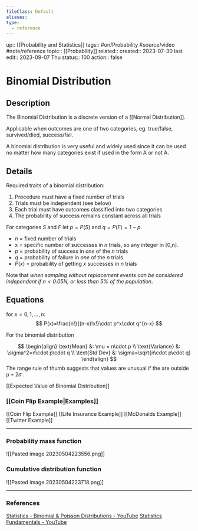 ```yaml
---
fileClass: Default
aliases: 
type:
  - reference
---
```

up:: [[Probability and Statistics]]
tags:: #on/Probability  #source/video #note/reference 
topic:: [[Probability]]
related:: 
created:: 2023-07-30
last edit:: 2023-09-07 Thu
status:: 100
action:: false

# Binomial Distribution

## Description

The Binomial Distribution is a discrete version of a [[Normal Distribution]].

Applicable when outcomes are one of two categories, eg. true/false, survived/died, success/fail.

A binomial distribution is very useful and widely used since it can be used no matter how many categories exist if used in the form A or not A.

## Details

Required traits of a binomial distribution:
1. Procedure must have a fixed number of trials
2. Trials must be independent (see below)
3. Each trial must have outcomes classified into two categories
4. The probability of success remains constant across all trials

For categories $S$ and $F$ let $p=P(S)$ and $q=P(F)=1-p$.
- $n$ = fixed number of trials
- x = specific number of successes in $n$ trials, so any integer in [0,n].
- $p$ = probability of success in _one_ of the $n$ trials
- $q$ = probability of failure in _one_ of the $n$ trials
- $P(x)$ = probability of getting $x$ successes in $n$ trials

Note that _when sampling without replacement events can be considered independent if $n\lt0.05N$, or less than 5% of the population_.

## Equations

for $x=0, 1, \dots, n$:
$$
P(x)=\frac{n!}{(n-x)!x!}\cdot p^x\cdot q^{n-x}
$$

For the binomial distribution

$$
\begin{align}
\text{Mean} &: \mu = n\cdot p \\
\text{Variance} &: \sigma^2=n\cdot p\cdot q \\
\text{Std Dev} &: \sigma=\sqrt{n\cdot p\cdot q}
\end{align}
$$
The range rule of thumb suggests that values are unusual if the are outside $\mu\pm 2\sigma$ .

[[Expected Value of Binomial Distribution]]

### [[Coin Flip Example|Examples]]

[[Coin Flip Example]]
[[Life Insurance Example]]
[[McDonalds Example]]
[[Twitter Example]]


---

### Probability mass function

![[Pasted image 20230504223556.png]]


### Cumulative distribution function

![[Pasted image 20230504223718.png]]





---

### References

[Statistics - Binomial & Poisson Distributions - YouTube](https://www.youtube.com/watch?v=BR1nN8DW2Vg)
[Statistics Fundamentals - YouTube](https://www.youtube.com/playlist?list=PLblh5JKOoLUK0FLuzwntyYI10UQFUhsY9)